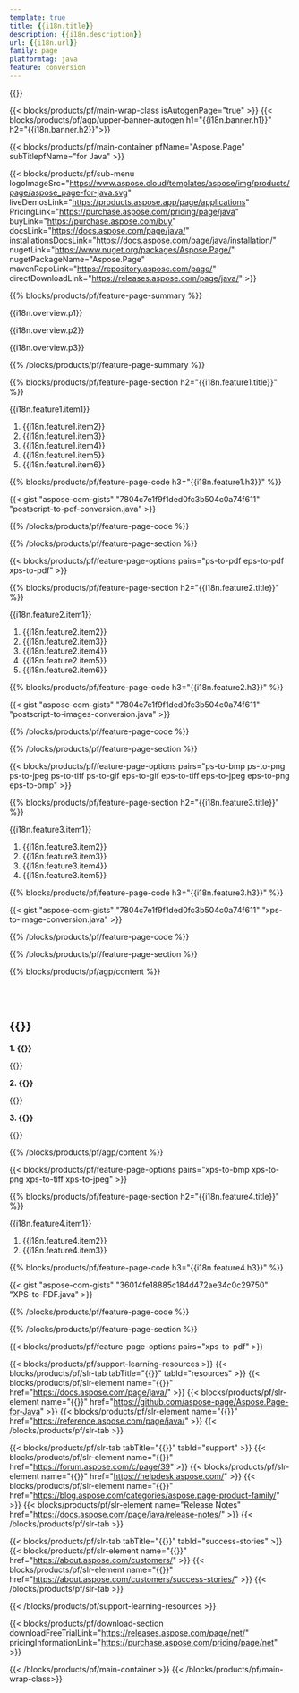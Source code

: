 ```yaml
---
template: true
title: {{i18n.title}}
description: {{i18n.description}}
url: {{i18n.url}}
family: page
platformtag: java
feature: conversion
---
```


{{<meta path="/{{lang}}/meta/conversion/default.md" section="faq">}}

{{< blocks/products/pf/main-wrap-class isAutogenPage="true" >}}
{{< blocks/products/pf/agp/upper-banner-autogen h1="{{i18n.banner.h1}}" h2="{{i18n.banner.h2}}">}}

{{< blocks/products/pf/main-container pfName="Aspose.Page" subTitlepfName="for Java" >}}

{{< blocks/products/pf/sub-menu logoImageSrc="https://www.aspose.cloud/templates/aspose/img/products/page/aspose_page-for-java.svg" liveDemosLink="https://products.aspose.app/page/applications" PricingLink="https://purchase.aspose.com/pricing/page/java" buyLink="https://purchase.aspose.com/buy" docsLink="https://docs.aspose.com/page/java/" installationsDocsLink="https://docs.aspose.com/page/java/installation/" nugetLink="https://www.nuget.org/packages/Aspose.Page/" nugetPackageName="Aspose.Page" mavenRepoLink="https://repository.aspose.com/page/" directDownloadLink="https://releases.aspose.com/page/java/" >}}

{{% blocks/products/pf/feature-page-summary %}}

<p>{{i18n.overview.p1}}</p>
<p>{{i18n.overview.p2}}</p>
<p>{{i18n.overview.p3}}</p>

{{% /blocks/products/pf/feature-page-summary  %}}


{{% blocks/products/pf/feature-page-section  h2="{{i18n.feature1.title}}" %}}

<p>{{i18n.feature1.item1}}</p>

1. {{i18n.feature1.item2}}
2. {{i18n.feature1.item3}}
3. {{i18n.feature1.item4}}
4. {{i18n.feature1.item5}}
5. {{i18n.feature1.item6}}

{{% blocks/products/pf/feature-page-code h3="{{i18n.feature1.h3}}" %}}

{{< gist "aspose-com-gists" "7804c7e1f9f1ded0fc3b504c0a74f611" "postscript-to-pdf-conversion.java" >}}

{{% /blocks/products/pf/feature-page-code  %}}

{{% /blocks/products/pf/feature-page-section %}}

{{< blocks/products/pf/feature-page-options pairs="ps-to-pdf eps-to-pdf xps-to-pdf" >}}

{{% blocks/products/pf/feature-page-section  h2="{{i18n.feature2.title}}" %}}

<p>{{i18n.feature2.item1}}</p>

1. {{i18n.feature2.item2}}
2. {{i18n.feature2.item3}}
3. {{i18n.feature2.item4}}
4. {{i18n.feature2.item5}}
5. {{i18n.feature2.item6}}

{{% blocks/products/pf/feature-page-code h3="{{i18n.feature2.h3}}" %}}

{{< gist "aspose-com-gists" "7804c7e1f9f1ded0fc3b504c0a74f611" "postscript-to-images-conversion.java" >}}

{{% /blocks/products/pf/feature-page-code  %}}

{{% /blocks/products/pf/feature-page-section %}}

{{< blocks/products/pf/feature-page-options pairs="ps-to-bmp ps-to-png ps-to-jpeg ps-to-tiff ps-to-gif eps-to-gif eps-to-tiff eps-to-jpeg eps-to-png eps-to-bmp" >}}

{{% blocks/products/pf/feature-page-section  h2="{{i18n.feature3.title}}" %}}

<p>{{i18n.feature3.item1}}</p>

1. {{i18n.feature3.item2}}
2. {{i18n.feature3.item3}}
3. {{i18n.feature3.item4}}
4. {{i18n.feature3.item5}}

{{% blocks/products/pf/feature-page-code h3="{{i18n.feature3.h3}}" %}}

{{< gist "aspose-com-gists" "7804c7e1f9f1ded0fc3b504c0a74f611" "xps-to-image-conversion.java" >}}

{{% /blocks/products/pf/feature-page-code  %}}

{{% /blocks/products/pf/feature-page-section %}}

{{% blocks/products/pf/agp/content %}}

<br><br>

<h2>{{<import path="/{{lang}}/partials/_faqs.md" section="faq-converter.h2">}}</h2>

<b>1. {{<import path="/{{lang}}/partials/_faqs.md" section="faq-converter.Q1">}}</b>

{{<import path="/{{lang}}/partials/_faqs.md" section="faq-converter.A1">}}

<b>2. {{<import path="/{{lang}}/partials/_faqs.md" section="faq-converter.Q2">}}</b>

{{<import path="/{{lang}}/partials/_faqs.md" section="faq-converter.A2">}}

<b>3. {{<import path="/{{lang}}/partials/_faqs.md" section="faq-converter.Q3">}}</b>

{{<import path="/{{lang}}/partials/_faqs.md" section="faq-converter.A3">}}

{{% /blocks/products/pf/agp/content %}}

{{< blocks/products/pf/feature-page-options pairs="xps-to-bmp xps-to-png xps-to-tiff xps-to-jpeg" >}}


{{% blocks/products/pf/feature-page-section  h2="{{i18n.feature4.title}}" %}}

<p>{{i18n.feature4.item1}}</p>

1. {{i18n.feature4.item2}}
2. {{i18n.feature4.item3}}


{{% blocks/products/pf/feature-page-code h3="{{i18n.feature4.h3}}" %}}

{{< gist "aspose-com-gists" "36014fe18885c184d472ae34c0c29750" "XPS-to-PDF.java" >}}

{{% /blocks/products/pf/feature-page-code  %}}

{{% /blocks/products/pf/feature-page-section %}}

{{< blocks/products/pf/feature-page-options pairs="xps-to-pdf" >}}


{{< blocks/products/pf/support-learning-resources >}}
{{< blocks/products/pf/slr-tab tabTitle="{{<import path="/{{lang}}/partials/_content.md" section="learningresources.tabTitle">}}" tabId="resources" >}}
{{< blocks/products/pf/slr-element name="{{<import path="/{{lang}}/partials/_content.md" section="learningresources.name1">}}" href="https://docs.aspose.com/page/java/" >}}
{{< blocks/products/pf/slr-element name="{{<import path="/{{lang}}/partials/_content.md" section="learningresources.name2">}}" href="https://github.com/aspose-page/Aspose.Page-for-Java" >}}
{{< blocks/products/pf/slr-element name="{{<import path="/{{lang}}/partials/_content.md" section="learningresources.name3">}}" href="https://reference.aspose.com/page/java/" >}}
{{< /blocks/products/pf/slr-tab >}}

{{< blocks/products/pf/slr-tab tabTitle="{{<import path="/{{lang}}/partials/_content.md" section="support.tabTitle">}}" tabId="support" >}}
{{< blocks/products/pf/slr-element name="{{<import path="/{{lang}}/partials/_content.md" section="support.name1">}}" href="https://forum.aspose.com/c/page/39" >}}
{{< blocks/products/pf/slr-element name="{{<import path="/{{lang}}/partials/_content.md" section="support.name2">}}" href="https://helpdesk.aspose.com/" >}}
{{< blocks/products/pf/slr-element name="{{<import path="/{{lang}}/partials/_content.md" section="support.name3">}}" href="https://blog.aspose.com/categories/aspose.page-product-family/" >}}
{{< blocks/products/pf/slr-element name="Release Notes" href="https://docs.aspose.com/page/java/release-notes/" >}}
{{< /blocks/products/pf/slr-tab >}}

{{< blocks/products/pf/slr-tab tabTitle="{{<import path="/{{lang}}/partials/_content.md" section="why.tabTitlejava">}}" tabId="success-stories" >}}
{{< blocks/products/pf/slr-element name="{{<import path="/{{lang}}/partials/_content.md" section="why.name1">}}" href="https://about.aspose.com/customers/" >}}
{{< blocks/products/pf/slr-element name="{{<import path="/{{lang}}/partials/_content.md" section="why.name2">}}" href="https://about.aspose.com/customers/success-stories/" >}}
{{< /blocks/products/pf/slr-tab >}}

{{< /blocks/products/pf/support-learning-resources >}}

{{< blocks/products/pf/download-section downloadFreeTrialLink="https://releases.aspose.com/page/net/" pricingInformationLink="https://purchase.aspose.com/pricing/page/net" >}}

{{< /blocks/products/pf/main-container >}}
{{< /blocks/products/pf/main-wrap-class>}} 